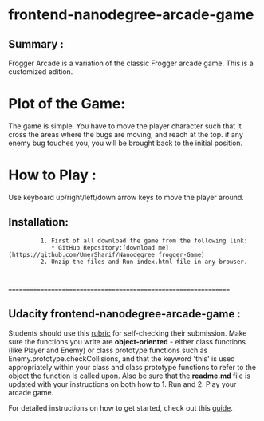 frontend-nanodegree-arcade-game
===============================

## Summary :
Frogger Arcade is a variation of the classic Frogger arcade game. This is a customized edition.

# Plot of the Game:

The game is simple. You have to move the player character such that it cross the areas where the bugs are moving, and reach at the top. if any enemy bug touches you, you will be brought back to the initial position.

# How to Play :
Use keyboard up/right/left/down arrow keys to move the player around.

## Installation:

             1. First of all download the game from the following link:
                * GitHub Repository:[download me](https://github.com/UmerSharif/Nanodegree_frogger-Game)
             2. Unzip the files and Run index.html file in any browser.


             ==============================================================

## Udacity frontend-nanodegree-arcade-game :

Students should use this [rubric](https://review.udacity.com/#!/projects/2696458597/rubric) for self-checking their submission. Make sure the functions you write are **object-oriented** - either class functions (like Player and Enemy) or class prototype functions such as Enemy.prototype.checkCollisions, and that the keyword 'this' is used appropriately within your class and class prototype functions to refer to the object the function is called upon. Also be sure that the **readme.md** file is updated with your instructions on both how to 1. Run and 2. Play your arcade game.

For detailed instructions on how to get started, check out this [guide](https://docs.google.com/document/d/1v01aScPjSWCCWQLIpFqvg3-vXLH2e8_SZQKC8jNO0Dc/pub?embedded=true).
